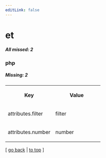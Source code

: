 ```yaml
---
editLink: false
---
```


# et

##### All missed: 2


### php

##### Missing: 2

<table width="100%">
<tr><th width="50%">

Key

</th><th width="50%">

Value

</th></tr>
<tr><td width="50%">

attributes.filter

</td><td width="50%">

filter

</td></tr>
<tr><td width="50%">

attributes.number

</td><td width="50%">

number

</td></tr>
</table>

[ [go back](../status.md) | [to top](#) ]

